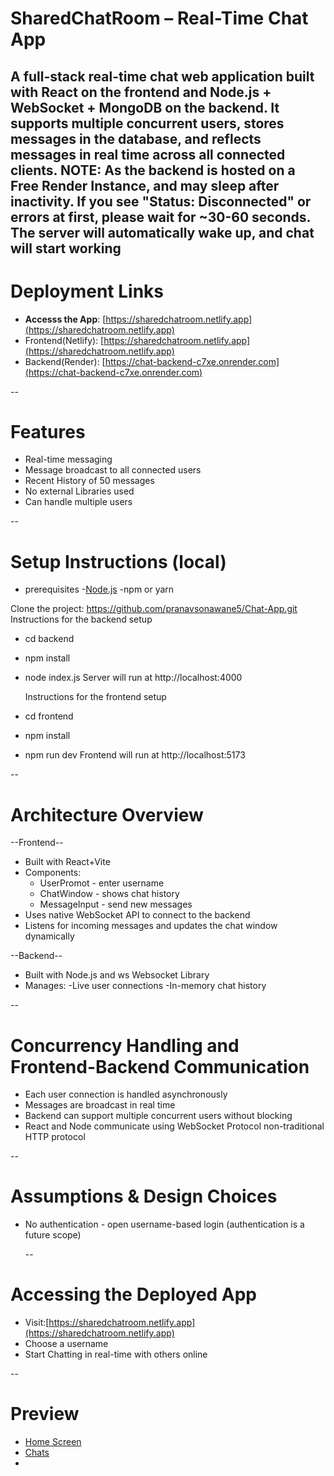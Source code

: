 # SharedChatRoom – Real-Time Chat App
A full-stack real-time chat web application built with React on the frontend and Node.js + WebSocket + MongoDB on the backend. 
It supports multiple concurrent users, stores messages in the database, and reflects messages in real time across all connected clients.
NOTE: As the backend is hosted on a Free Render Instance, and may sleep after inactivity.
If you see "Status: Disconnected" or errors at first, please wait for ~30-60 seconds.
The server will automatically wake up, and chat will start working
-- 

# Deployment Links
- **Accesss the App**: [https://sharedchatroom.netlify.app](https://sharedchatroom.netlify.app)
- Frontend(Netlify): [https://sharedchatroom.netlify.app](https://sharedchatroom.netlify.app)
- Backend(Render): [https://chat-backend-c7xe.onrender.com](https://chat-backend-c7xe.onrender.com)

--

# Features
- Real-time messaging
- Message broadcast to all connected users
- Recent History of 50 messages
- No external Libraries used
- Can handle multiple users

--

# Setup Instructions (local)
- prerequisites
  -[Node.js](https://node.js.org/)
  -npm or yarn

Clone the project: https://github.com/pranavsonawane5/Chat-App.git
  Instructions for the backend setup 
- cd backend
- npm install
- node index.js
  Server will run at http://localhost:4000
  
  Instructions for the frontend setup
- cd frontend
- npm install
- npm run dev
  Frontend will run at http://localhost:5173

--

# Architecture Overview
--Frontend--
- Built with React+Vite
- Components:
  - UserPromot - enter username
  - ChatWindow - shows chat history
  - MessageInput - send new messages
- Uses native WebSocket API to connect to the backend
- Listens for incoming messages and updates the chat window dynamically

--Backend--
- Built with Node.js and ws Websocket Library
- Manages:
  -Live user connections
  -In-memory chat history

--

# Concurrency Handling and Frontend-Backend Communication
- Each user connection is handled asynchronously
- Messages are broadcast in real time
- Backend can support multiple concurrent users without blocking
- React and Node communicate using WebSocket Protocol non-traditional HTTP protocol

--

# Assumptions & Design Choices
- No authentication - open username-based login (authentication is a future scope)

  --
  
# Accessing the Deployed App
- Visit:[https://sharedchatroom.netlify.app](https://sharedchatroom.netlify.app)
- Choose a username
- Start Chatting in real-time with others online

--

# Preview
- [Home Screen](assets/img1.png)
- [Chats](assets/img2.png)
- [](assets/img2.png) 
